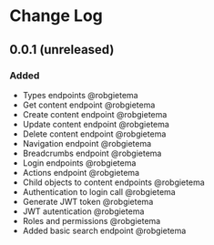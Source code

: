 # Change Log

## 0.0.1 (unreleased)

### Added

- Types endpoints @robgietema
- Get content endpoint @robgietema
- Create content endpoint @robgietema
- Update content endpoint @robgietema
- Delete content endpoint @robgietema
- Navigation endpoint @robgietema
- Breadcrumbs endpoint @robgietema
- Login endpoints @robgietema
- Actions endpoint @robgietema
- Child objects to content endpoints @robgietema
- Authentication to login call @robgietema
- Generate JWT token @robgietema
- JWT autentication @robgietema
- Roles and permissions @robgietema
- Added basic search endpoint @robgietema
